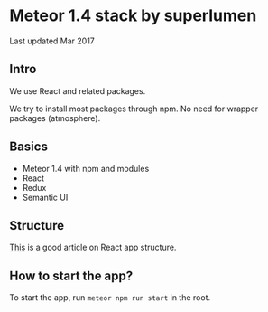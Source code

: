 # Meteor 1.4 stack by superlumen

Last updated Mar 2017

## Intro

We use React and related packages.

We try to install most packages through npm. No need for wrapper packages (atmosphere).

## Basics

* Meteor 1.4 with npm and modules
* React
* Redux
* Semantic UI

## Structure

[This](https://medium.com/@alexmngn/how-to-better-organize-your-react-applications-2fd3ea1920f1) is a good article on React app structure.

## How to start the app?

To start the app, run `meteor npm run start` in the root.
